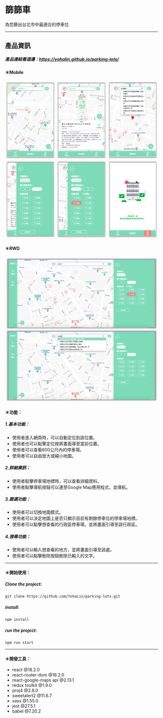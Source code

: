 # 篩篩車
為您篩出台北市中最適合的停車位
****
## 產品資訊
##### 產品連結看這邊：https://yohalin.github.io/parking-lots/
#### ＊Mobile
![GITHUB](./src/assets/images/mobile.png)
#### ＊RWD
![GITHUB](./src/assets/images/RWD.png)

#### ＊功能：
##### 1.基本功能：
* 使用者進入網頁時，可以自動定位到該位置。
* 使用者也可以點擊定位按將畫面導至當前位置。
* 使用者可以查看600公尺內的停車場。
* 使用者可以自由放大或縮小地圖。
##### 2.詳細資訊：
* 使用者點擊停車場地標時，可以查看詳細資料。
* 使用者點擊導航按鈕可以連至Google Map應用程式，並導航。
##### 3.篩選功能：
* 使用者可以切換地圖模式。
* 使用者可以決定地圖上是否只顯示目前有剩餘停車位的停車場地標。
* 使用者可以點擊想查看的行政區停車場，並將畫面引導至該行政區。
##### 4.搜尋功能：
* 使用者可以輸入想查看的地方，並將畫面引導至該處。
* 使用者可以點擊刪除按鈕刪除已輸入的文字。
****
#### ＊開始使用：
##### Clone the project:
    git clone https://github.com/YohaLin/parking-lots.git
##### install:
    npm install
##### run the project:
    npm run start
****
#### ＊開發工具：
* react @18.2.0
* react-router-dom @18.2.0
* react-google-maps api @2.13.1
* redux toolkit @1.9.0
* proj4 @2.8.0
* sweetalert2 @11.6.7
* sass @1.55.0
* jest @27.5.1
* babel @7.20.2